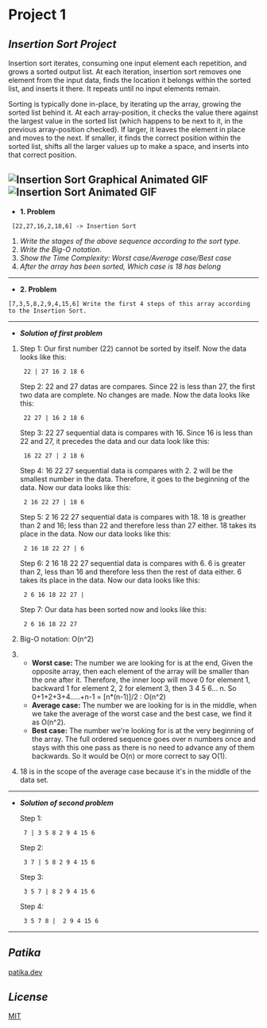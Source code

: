 # **Project 1**

## ***Insertion Sort Project***
Insertion sort iterates, consuming one input element each repetition, and grows a sorted output list. At each iteration, insertion sort removes one element from the input data, finds the location it belongs within the sorted list, and inserts it there. It repeats until no input elements remain.

Sorting is typically done in-place, by iterating up the array, growing the sorted list behind it. At each array-position, it checks the value there against the largest value in the sorted list (which happens to be next to it, in the previous array-position checked). If larger, it leaves the element in place and moves to the next. If smaller, it finds the correct position within the sorted list, shifts all the larger values up to make a space, and inserts into that correct position.

![Insertion Sort Graphical Animated GIF](https://upload.wikimedia.org/wikipedia/commons/4/42/Insertion_sort.gif) ![Insertion Sort Animated GIF](https://upload.wikimedia.org/wikipedia/commons/0/0f/Insertion-sort-example-300px.gif)
---
* **1. Problem** 
```
 [22,27,16,2,18,6] -> Insertion Sort
 ```
 1. *Write the stages of the above sequence according to the sort type.*
 2. *Write the Big-O notation.*
 3. *Show the Time Complexity: Worst case/Average case/Best case* 
 4. *After the array has been sorted, Which case is 18 has belong*
---
* **2. Problem**
```
[7,3,5,8,2,9,4,15,6] Write the first 4 steps of this array according to the Insertion Sort.
```
---
* ***Solution of first problem***
1. Step 1: Our first number (22) cannot be sorted by itself. Now the data looks like this:
   ```
    22 | 27 16 2 18 6
   ```

   Step 2: 22 and 27 datas are compares. Since 22 is less than 27, the first two data are complete. No changes are made. Now the data looks like this:
   ```
    22 27 | 16 2 18 6
   ```

   Step 3: 22 27 sequential data is compares with 16. Since 16 is less than 22 and 27, it precedes the data and our data look like this:
   ```
    16 22 27 | 2 18 6
   ```
   Step 4: 16 22 27 sequential data is compares with 2. 2 will be the smallest number in the data. Therefore, it goes to the beginning of the data. Now our data looks like this:
   ```
    2 16 22 27 | 18 6 
   ```
   Step 5: 2 16 22 27 sequential data is compares with 18. 18 is greather than 2 and 16; less than 22 and therefore less than 27 either. 18 takes its place in the data. Now our data looks like this:
   ```
    2 16 18 22 27 | 6
   ```
   Step 6: 2 16 18 22 27 sequential data is compares with 6. 6 is greater than 2, less than 16 and therefore less then the rest of data either. 6 takes its place in the data. Now our data looks like this:
   ```
    2 6 16 18 22 27 |
   ```
   Step 7: Our data has been sorted now and looks like this:
   ```
    2 6 16 18 22 27
   ```
2. Big-O notation: O(n^2)
3. 
   * **Worst case:** The number we are looking for is at the end, Given the opposite array, then each element of the array will be smaller than the one after it. Therefore, the inner loop will move 0 for element 1, backward 1 for element 2, 2 for element 3, then 3 4 5 6… n. So 0+1+2+3+4…..+n-1 = [n*(n-1)]/2 : O(n^2)
   * **Average case:** The number we are looking for is in the middle, when we take the average of the worst case and the best case, we find it as O(n^2).
   * **Best case:** The number we're looking for is at the very beginning of the array. The full ordered sequence goes over n numbers once and stays with this one pass as there is no need to advance any of them backwards. So it would be O(n) or more correct to say O(1).
4. 18 is in the scope of the average case because it's in the middle of the data set.
---
* ***Solution of second problem***

   Step 1:
   ```
    7 | 3 5 8 2 9 4 15 6
   ```
   Step 2:
   ```
    3 7 | 5 8 2 9 4 15 6
   ```
   Step 3:
   ```
    3 5 7 | 8 2 9 4 15 6
   ```
   Step 4:
   ```
    3 5 7 8 |  2 9 4 15 6
   ```
---
## ***Patika***
[patika.dev](www.patika.dev) 
## ***License***
[MIT](https://choosealicense.com/licenses/mit/)